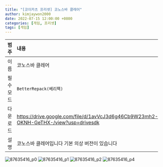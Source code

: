 ```yaml
---
title: "[코이카츠 프리셋] 코노스바 클레어"
author: kimjaywon2000
date: 2022-07-15 12:00:00 +0800
categories: [게임, 프리셋]
tags: [게임]
---
```


| 범주             | 내용            |
|:----------------|:---------------|
| 이름             | 코노스바 클레어 |
| 필수 모드         | `BetterRepack(베리팩)`       |
| 다운로드          | <https://drive.google.com/file/d/1avVcJ3d6g46Cb9W23mh2-OKNH-GeTHX-/view?usp=drivesdk> |
| 설명             | 코노스바 클레어입니다 기본 의상 버전이 있습니다   |

![87635416_p0](https://user-images.githubusercontent.com/76558033/179190548-a864fe48-283c-4413-a369-90a71c474a8b.png)
![87635416_p1](https://user-images.githubusercontent.com/76558033/179190567-bf1bbd8c-88e1-409e-a5e2-9b596b1d88cf.png)
![87635416_p2](https://user-images.githubusercontent.com/76558033/179190576-2fc8c842-d382-4218-815e-8b53d7298bc7.png)
![87635416_p4](https://user-images.githubusercontent.com/76558033/179190581-ed4b43d2-c1c6-4e34-abcf-8a6307efabbb.png)
